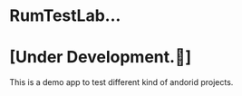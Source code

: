 # RumTestLab...
# [Under Development.🚧]
This is a demo app to test different kind of andorid projects.


